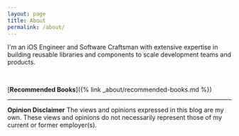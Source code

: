 ```yaml
---
layout: page
title: About
permalink: /about/
---
```


I'm an iOS Engineer and Software Craftsman with extensive expertise in building reusable libraries and components to scale development teams and products.

<br>

[**Recommended Books**]({% link _about/recommended-books.md %})

---
**Opinion Disclaimer**
The views and opinions expressed in this blog are my own. These views and opinions do not necessarily represent those of my current or former employer(s).
